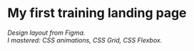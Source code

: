 # My first training landing page  
*Design layout from Figma.*      
*I mastered: CSS animations, CSS Grid, CSS Flexbox.*    
